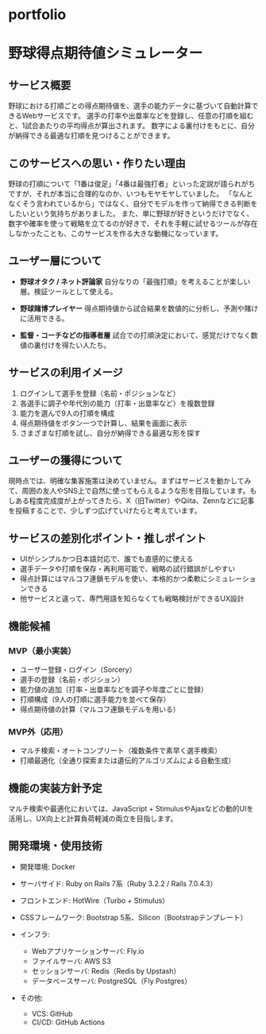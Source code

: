 # portfolio

# 野球得点期待値シミュレーター

## サービス概要

野球における打順ごとの得点期待値を、選手の能力データに基づいて自動計算できるWebサービスです。
選手の打率や出塁率などを登録し、任意の打順を組むと、1試合あたりの平均得点が算出されます。
数字による裏付けをもとに、自分が納得できる最適な打順を見つけることができます。

## このサービスへの思い・作りたい理由

野球の打順について「1番は俊足」「4番は最強打者」といった定説が語られがちですが、それが本当に合理的なのか、いつもモヤモヤしていました。
「なんとなくそう言われているから」ではなく、自分でモデルを作って納得できる判断をしたいという気持ちがありました。
また、単に野球が好きというだけでなく、数字や確率を使って戦略を立てるのが好きで、それを手軽に試せるツールが存在しなかったことも、このサービスを作る大きな動機になっています。

## ユーザー層について

* **野球オタク / ネット評論家**
  自分なりの「最強打順」を考えることが楽しい層。検証ツールとして使える。

* **野球賭博プレイヤー**
  得点期待値から試合結果を数値的に分析し、予測や賭けに活用できる。

* **監督・コーチなどの指導者層**
  試合での打順決定において、感覚だけでなく数値の裏付けを得たい人たち。

## サービスの利用イメージ

1. ログインして選手を登録（名前・ポジションなど）
2. 各選手に調子や年代別の能力（打率・出塁率など）を複数登録
3. 能力を選んで9人の打順を構成
4. 得点期待値をボタン一つで計算し、結果を画面に表示
5. さまざまな打順を試し、自分が納得できる最適な形を探す

## ユーザーの獲得について

現時点では、明確な集客施策は決めていません。まずはサービスを動かしてみて、周囲の友人やSNS上で自然に使ってもらえるような形を目指しています。もしある程度完成度が上がってきたら、X（旧Twitter）やQiita、Zennなどに記事を投稿することで、少しずつ広げていけたらと考えています。

## サービスの差別化ポイント・推しポイント

* UIがシンプルかつ日本語対応で、誰でも直感的に使える
* 選手データや打順を保存・再利用可能で、戦略の試行錯誤がしやすい
* 得点計算にはマルコフ連鎖モデルを使い、本格的かつ柔軟にシミュレーションできる
* 他サービスと違って、専門用語を知らなくても戦略検討ができるUX設計

## 機能候補

### MVP（最小実装）

* ユーザー登録・ログイン（Sorcery）
* 選手の登録（名前・ポジション）
* 能力値の追加（打率・出塁率などを調子や年度ごとに登録）
* 打順構成（9人の打順に選手能力を並べて保存）
* 得点期待値の計算（マルコフ連鎖モデルを用いる）

### MVP外（応用）

* マルチ検索・オートコンプリート（複数条件で素早く選手検索）
* 打順最適化（全通り探索または遺伝的アルゴリズムによる自動生成）

## 機能の実装方針予定

マルチ検索や最適化においては、JavaScript + StimulusやAjaxなどの動的UIを活用し、UX向上と計算負荷軽減の両立を目指します。

## 開発環境・使用技術

* 開発環境: Docker
* サーバサイド: Ruby on Rails 7系（Ruby 3.2.2 / Rails 7.0.4.3）
* フロントエンド: HotWire（Turbo + Stimulus）
* CSSフレームワーク: Bootstrap 5系、Silicon（Bootstrapテンプレート）
* インフラ:

  * Webアプリケーションサーバ: Fly.io
  * ファイルサーバ: AWS S3
  * セッションサーバ: Redis（Redis by Upstash）
  * データベースサーバ: PostgreSQL（Fly Postgres）
* その他:

  * VCS: GitHub
  * CI/CD: GitHub Actions

